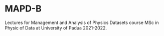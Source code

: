 # MAPD-B

Lectures for Management and Analysis of Physics Datasets course MSc in Physic of Data at University of Padua 2021-2022.

